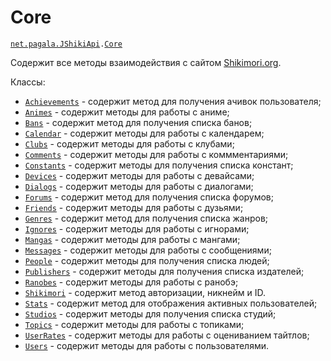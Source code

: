[//]: # (Created by Firely-Pasha on 02.01.2018)

# Core

[`net.pagala.JShikiApi`](../README.md)`.`[`Сore`](../src/main/java/net/pagala/JShikiApi/Core)

Содержит все методы взаимодействия с сайтом [Shikimori.org](https://shikimori.org/). 

Классы: 
* [`Achievements`](./Core/Achievements.md) - содержит метод для получения ачивок пользователя;
* [`Animes`](./Core/Animes.md) - содержит методы для работы с аниме;
* [`Bans`](./Core/Bans.md) - содержит метод для получения списка банов;
* [`Calendar`](./Core/Calendar.md) - содержит методы для работы с календарем;
* [`Clubs`](./Core/Clubs.md) - содержит методы для работы с клубами;
* [`Comments`](./Core/Comments.md) - содержит методы для работы с коммментариями;
* [`Constants`](./Core/Constants.md) - содержит методы для получения списка констант;
* [`Devices`](./Core/Devices.md) - содержит методы для работы с девайсами;
* [`Dialogs`](./Core/Dialogs.md) - содержит методы для работы с диалогами;
* [`Forums`](./Core/Forums.md) - содержит метод для получения списка форумов;
* [`Friends`](./Core/Friends.md) - содержит методы для работы с дузьями;
* [`Genres`](./Core/Genres.md) - содержит метод для получения списка жанров;
* [`Ignores`](./Core/Ignores.md) - содержит методы для работы с игнорами;
* [`Mangas`](./Core/Mangas.md) - содержит методы для работы с мангами;
* [`Messages`](./Core/Messages.md) - содержит методы для работы с сообщениями;
* [`People`](./Core/People.md) - содержит методы для получения списка людей;
* [`Publishers`](./Core/Publishers.md) - содержит методы для получения списка издателей;
* [`Ranobes`](./Core/Ranobes.md) - содержит методы для работы с ранобэ;
* [`Shikimori`](./Core/Shikimori.md) - содержит метод авторизации, никнейм и ID.
* [`Stats`](./Core/Stats.md) - содержит метод для отображения активных пользователей;
* [`Studios`](./Core/Studios.md) - содержит методы для получения списка студий;
* [`Topics`](./Core/Topics.md) - содержит методы для работы с топиками;
* [`UserRates`](./Core/UserRates.md) - содержит методы для работы с оцениванием тайтлов;
* [`Users`](./Core/Users.md) - содержит методы для работы с пользователями.